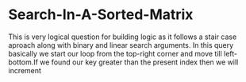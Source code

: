 # Search-In-A-Sorted-Matrix
 This is very logical question for building logic as it follows a stair case aproach along with binary and linear search arguments.
 In this query basically we start our loop from the top-right corner and move till left-bottom.If we found our key greater than the 
present index then we will increment 

